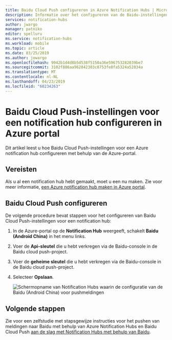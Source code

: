 ```yaml
---
title: Baidu Cloud Push configureren in Azure Notification Hubs | Microsoft Docs
description: Informatie over het configureren van de Baidu-instellingen voor een Azure notification hub.
services: notification-hubs
author: jwargo
manager: patniko
editor: spelluru
ms.service: notification-hubs
ms.workload: mobile
ms.topic: article
ms.date: 03/25/2019
ms.author: jowargo
ms.openlocfilehash: 9942b1d4d8b5d538f5150a36e596753282039be7
ms.sourcegitcommit: 3102f886aa962842303c8753fe8fa5324a52834a
ms.translationtype: MT
ms.contentlocale: nl-NL
ms.lasthandoff: 04/23/2019
ms.locfileid: "60234263"
---
```

# <a name="configure-baidu-cloud-push-settings-for-a-notification-hub-in-the-azure-portal"></a>Baidu Cloud Push-instellingen voor een notification hub configureren in Azure portal
Dit artikel leest u hoe Baidu Cloud Push-instellingen voor een Azure notification hub configureren met behulp van de Azure-portal. 

## <a name="prerequisites"></a>Vereisten
Als u al een notification hub hebt gemaakt, moet u een nu maken. Zie voor meer informatie, [een Azure notification hub maken in Azure portal](create-notification-hub-portal.md). 

## <a name="configure-baidu-cloud-push"></a>Baidu Cloud Push configureren
De volgende procedure bevat stappen voor het configureren van Baidu Cloud Push-instellingen voor een notification hub:

1. In de Azure-portal op de **Notification Hub** weergeeft, schakelt **Baidu (Android China)** in het menu links. 
2. Voer de **Api-sleutel** die u hebt verkregen via de Baidu-console in de Baidu cloud push-project. 
3. Voer de **geheime sleutel** die u hebt verkregen via de Baidu-console in de Baidu cloud push-project. 
4. Selecteer **Opslaan**. 

    ![Schermopname van Notification Hubs waarin de configuratie van de Baidu (Android China) voor pushmeldingen](./media/notification-hubs-baidu-get-started/AzureNotificationServicesBaidu.png)

## <a name="next-steps"></a>Volgende stappen
Zie voor een zelfstudie met stapsgewijze instructies voor het pushen van meldingen naar Baidu met behulp van Azure Notification Hubs en Baidu Cloud Push [aan de slag met Notification Hubs met behulp van Baidu](notification-hubs-baidu-china-android-notifications-get-started.md).
